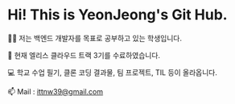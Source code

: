 # Hi! This is YeonJeong's Git Hub.

👨‍💻 저는 백엔드 개발자를 목표로 공부하고 있는 학생입니다.

🌱 현재 엘리스 클라우드 트랙 3기를 수료하였습니다.

💻 학교 수업 필기, 클론 코딩 결과물, 팀 프로젝트, TIL 등이 올라옵니다.

📫 Mail : ittnw39@gmail.com
